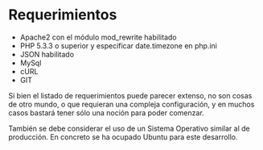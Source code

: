 Requerimientos
==============

* Apache2 con el módulo mod_rewrite habilitado
* PHP 5.3.3 o superior y especificar date.timezone en php.ini
* JSON habilitado
* MySql
* cURL
* GIT

Si bien el listado de requerimientos puede parecer extenso, no son cosas de otro mundo, o que requieran una compleja configuración, y en muchos casos bastará tener sólo una noción para poder comenzar.

También se debe considerar el uso de un Sistema Operativo similar al de producción. En concreto se ha ocupado Ubuntu para este desarrollo.